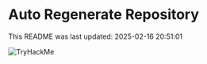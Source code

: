 # Auto Regenerate Repository

This README was last updated: 2025-02-16 20:51:01

 ![TryHackMe](https://tryhackme.com/badge/533634)